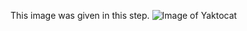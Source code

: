 This image was given in this step.
![Image of Yaktocat](https://octodex.github.com/images/yaktocat.png)
